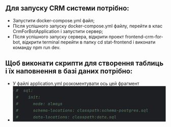 ## Для запуску CRM системи потрібно:

- Запустити docker-compose.yml файл;
- Після успішного запуску docker-compose.yml файлу, перейти в клас CrmForBotApplication і запустити сервер;
- Після успішного запуску сервера, відкрити проект frontend-crm-for-bot, відкрити terminal перейти в папку cd stat-frontend і виконати команду npm run dev.

## Щоб виконати скрипти для створення таблиць і їх наповнення в базі даних потрібно:

- У файлі application.yml розкоментувати ось цей фрагмент 
- ![img.png](img.png)